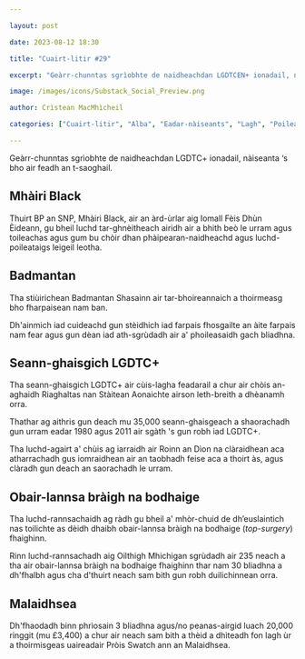```yaml
---

layout: post

date: 2023-08-12 18:30

title: "Cuairt-litir #29"

excerpt: "Geàrr-chunntas sgrìobhte de naidheachdan LGDTCEN+ ionadail, nàiseanta ‘s bho air feadh an t-saoghail."

image: /images/icons/Substack_Social_Preview.png

author: Crìstean MacMhìcheil

categories: ["Cuairt-litir", "Alba", "Eadar-nàiseants", "Lagh", "Poileataigs", "Slàinte", "Spòrs"]

---
```


Geàrr-chunntas sgrìobhte de naidheachdan LGDTC+ ionadail, nàiseanta ‘s bho air feadh an t-saoghail.

## Mhàiri Black

Thuirt BP an SNP, Mhàiri Black, air an àrd-ùrlar aig Iomall Fèis Dhùn Èideann, gu bheil luchd tar-ghnèitheach airidh air a bhith beò le urram agus toileachas agus gum bu chòir dhan phàipearan-naidheachd agus luchd-poileataigs leigeil leotha.

## Badmantan

Tha stiùirichean Badmantan Shasainn air tar-bhoireannaich a thoirmeasg bho fharpaisean nam ban.

Dh'ainmich iad cuideachd gun stèidhich iad farpais fhosgailte an àite farpais nam fear agus gun dèan iad ath-sgrùdadh air a' phoileasaidh gach bliadhna.

## Seann-ghaisgich LGDTC+

Tha seann-ghaisgich LGDTC+ air cùis-lagha feadarail a chur air chòis an-aghaidh Riaghaltas nan Stàitean Aonaichte airson leth-breith a dhèanamh orra.

Thathar ag aithris gun deach mu 35,000 seann-ghaisgeach a shaorachadh gun urram eadar 1980 agus 2011 air sgàth 's gun robh iad LGDTC+.

Tha luchd-agairt a' chùis ag iarraidh air Roinn an Dìon na clàraidhean aca atharrachadh gus iomraidhean air an taobhadh feise aca a thoirt às, agus clàradh gun deach an saorachadh le urram.

## Obair-lannsa bràigh na bodhaige

Tha luchd-rannsachaidh ag ràdh gu bheil a' mhòr-chuid de dh’euslaintich nas toilichte as dèidh dhaibh obair-lannsa bràigh na bodhaige (_top-surgery_) fhaighinn.

Rinn luchd-rannsachadh aig Oilthigh Mhichigan sgrùdadh air 235 neach a tha air obair-lannsa bràigh na bodhaige fhaighinn thar nam 30 bliadhna a dh'fhalbh agus cha d'thuirt neach sam bith gun robh duilichinnean orra.

## Malaidhsea

Dh'fhaodadh binn phrìosain 3 bliadhna agus/no peanas-airgid luach 20,000 ringgit (mu £3,400) a chur air neach sam bith a thèid a dhìteadh fon lagh ùr a thoirmisgeas uaireadair Pròis Swatch ann an Malaidhsea.
